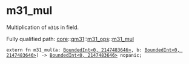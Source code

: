 # m31_mul

Multiplication of `m31`s in field.

Fully qualified path: [core](./core.md)::[qm31](./core-qm31.md)::[m31_ops](./core-qm31-m31_ops.md)::[m31_mul](./core-qm31-m31_ops-m31_mul.md)

<pre><code class="language-cairo">extern fn m31_mul(a: <a href="core-internal-bounded_int-BoundedInt.html">BoundedInt&lt;0, 2147483646&gt;</a>, b: <a href="core-internal-bounded_int-BoundedInt.html">BoundedInt&lt;0, 2147483646&gt;</a>) -&gt; <a href="core-internal-bounded_int-BoundedInt.html">BoundedInt&lt;0, 2147483646&gt;</a> nopanic;</code></pre>

